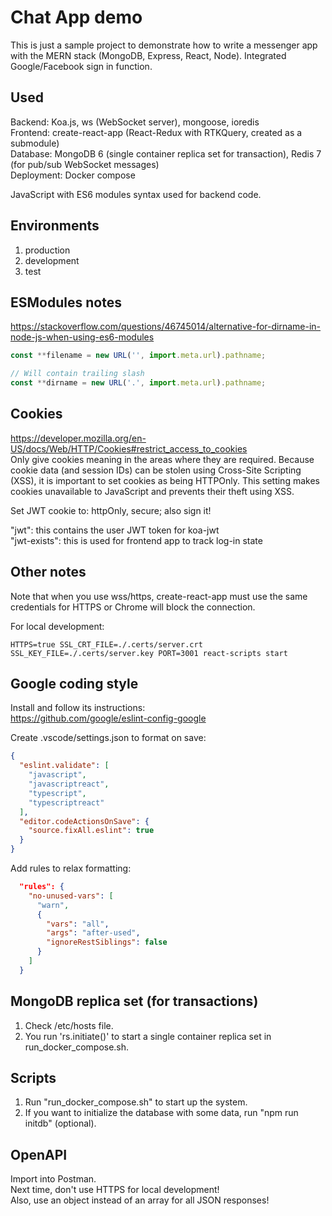 # Chat App demo

This is just a sample project to demonstrate how to write a messenger app with
the MERN stack (MongoDB, Express, React, Node). Integrated Google/Facebook sign
in function.

## Used

Backend: Koa.js, ws (WebSocket server), mongoose, ioredis  
Frontend: create-react-app (React-Redux with RTKQuery, created as a submodule)  
Database: MongoDB 6 (single container replica set for transaction), Redis 7 (for
pub/sub WebSocket messages)  
Deployment: Docker compose

JavaScript with ES6 modules syntax used for backend code.

## Environments

1. production
2. development
3. test

## ESModules notes

https://stackoverflow.com/questions/46745014/alternative-for-dirname-in-node-js-when-using-es6-modules

```js
const **filename = new URL('', import.meta.url).pathname;

// Will contain trailing slash
const **dirname = new URL('.', import.meta.url).pathname;
```

## Cookies

https://developer.mozilla.org/en-US/docs/Web/HTTP/Cookies#restrict_access_to_cookies  
Only give cookies meaning in the areas where they are required. Because cookie
data (and session IDs) can be stolen using Cross-Site Scripting (XSS), it is
important to set cookies as being HTTPOnly. This setting makes cookies
unavailable to JavaScript and prevents their theft using XSS.

Set JWT cookie to: httpOnly, secure; also sign it!

"jwt": this contains the user JWT token for koa-jwt  
"jwt-exists": this is used for frontend app to track log-in state

## Other notes

Note that when you use wss/https, create-react-app must use the same credentials
for HTTPS or Chrome will block the connection.

For local development:

```
HTTPS=true SSL_CRT_FILE=./.certs/server.crt SSL_KEY_FILE=./.certs/server.key PORT=3001 react-scripts start
```

## Google coding style

Install and follow its instructions:  
https://github.com/google/eslint-config-google

Create .vscode/settings.json to format on save:

```json
{
  "eslint.validate": [
    "javascript",
    "javascriptreact",
    "typescript",
    "typescriptreact"
  ],
  "editor.codeActionsOnSave": {
    "source.fixAll.eslint": true
  }
}
```

Add rules to relax formatting:

```json
  "rules": {
    "no-unused-vars": [
      "warn",
      {
        "vars": "all",
        "args": "after-used",
        "ignoreRestSiblings": false
      }
    ]
  }
```

## MongoDB replica set (for transactions)

1. Check /etc/hosts file.
2. You run 'rs.initiate()' to start a single container replica set in
   run_docker_compose.sh.

## Scripts

1. Run "run_docker_compose.sh" to start up the system.
2. If you want to initialize the database with some data, run "npm run initdb"
   (optional).

## OpenAPI

Import into Postman.  
Next time, don't use HTTPS for local development!  
Also, use an object instead of an array for all JSON responses!
